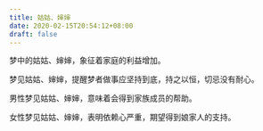 ```yaml
---
title: 姑姑、婶婶
date: 2020-02-15T20:54:12+08:00
draft: false
---
```


梦中的姑姑、婶婶，象征着家庭的利益增加。


梦见姑姑、婶婶，提醒梦者做事应坚持到底，持之以恒，切忌没有耐心。


男性梦见姑姑、婶婶，意味着会得到家族成员的帮助。


女性梦见姑姑、婶婶，表明依赖心严重，期望得到娘家人的支持。
